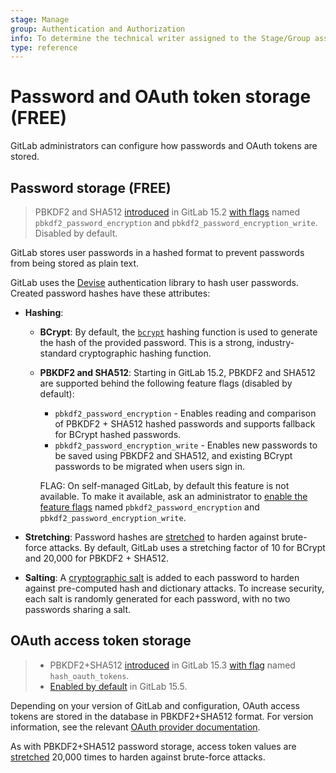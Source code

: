 ```yaml
---
stage: Manage
group: Authentication and Authorization
info: To determine the technical writer assigned to the Stage/Group associated with this page, see https://about.gitlab.com/handbook/engineering/ux/technical-writing/#assignments
type: reference
---
```


# Password and OAuth token storage **(FREE)**

GitLab administrators can configure how passwords and OAuth tokens are stored.

## Password storage **(FREE)**

> PBKDF2 and SHA512 [introduced](https://gitlab.com/gitlab-org/gitlab/-/issues/360658) in GitLab 15.2 [with flags](../administration/feature_flags.md) named `pbkdf2_password_encryption` and `pbkdf2_password_encryption_write`. Disabled by default.

GitLab stores user passwords in a hashed format to prevent passwords from being
stored as plain text.

GitLab uses the [Devise](https://github.com/heartcombo/devise) authentication
library to hash user passwords. Created password hashes have these attributes:

- **Hashing**:
  - **BCrypt**: By default, the [`bcrypt`](https://en.wikipedia.org/wiki/Bcrypt) hashing
    function is used to generate the hash of the provided password. This is a
    strong, industry-standard cryptographic hashing function.
  - **PBKDF2 and SHA512**: Starting in GitLab 15.2, PBKDF2 and SHA512 are supported
    behind the following feature flags (disabled by default):
    - `pbkdf2_password_encryption` - Enables reading and comparison of PBKDF2 + SHA512
      hashed passwords and supports fallback for BCrypt hashed passwords.
    - `pbkdf2_password_encryption_write` - Enables new passwords to be saved
      using PBKDF2 and SHA512, and existing BCrypt passwords to be migrated when users sign in.

    FLAG:
    On self-managed GitLab, by default this feature is not available. To make it available,
    ask an administrator to [enable the feature flags](../administration/feature_flags.md) named `pbkdf2_password_encryption` and `pbkdf2_password_encryption_write`.

- **Stretching**: Password hashes are [stretched](https://en.wikipedia.org/wiki/Key_stretching)
  to harden against brute-force attacks. By default, GitLab uses a stretching
  factor of 10 for BCrypt and 20,000 for PBKDF2 + SHA512.
- **Salting**: A [cryptographic salt](https://en.wikipedia.org/wiki/Salt_(cryptography))
  is added to each password to harden against pre-computed hash and dictionary
  attacks. To increase security, each salt is randomly generated for each
  password, with no two passwords sharing a salt.

## OAuth access token storage

> - PBKDF2+SHA512 [introduced](https://gitlab.com/gitlab-org/gitlab/-/issues/364110) in GitLab 15.3 [with flag](../administration/feature_flags.md) named `hash_oauth_tokens`.
> - [Enabled by default](https://gitlab.com/gitlab-org/gitlab/-/merge_requests/98242) in GitLab 15.5.

Depending on your version of GitLab and configuration, OAuth access tokens are stored in the database in PBKDF2+SHA512 format. For version information, see
the relevant [OAuth provider documentation](../integration/oauth_provider.md#hashed-oauth-tokens).

As with PBKDF2+SHA512 password storage, access token values are [stretched](https://en.wikipedia.org/wiki/Key_stretching) 20,000 times to harden against brute-force attacks.
